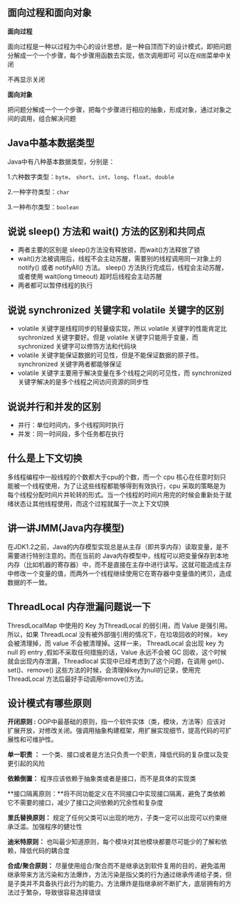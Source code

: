 ## 面向过程和面向对象

**面向过程**

面向过程是一种以过程为中心的设计思想，是一种自顶而下的设计模式，即把问题分解成一个一个步骤，每个步骤用函数去实现，依次调用即可
可以在`视图`菜单中关闭

不再显示关闭

**面向对象**

把问题分解成一个一个步骤，把每个步骤进行相应的抽象，形成对象，通过对象之间的调用，组合解决问题

## Java中基本数据类型

Java中有八种基本数据类型，分别是：

1.六种数字类型：``byte``、 ``short``、``int``、``long``、``float``、``double``

2.一种字符类型：``char``

3.一种布尔类型：``boolean``

## 说说 sleep() 方法和 wait() 方法的区别和共同点

* 两者主要的区别是 sleep()方法没有释放锁，而wait()方法释放了锁
* wait()方法被调用后，线程不会主动苏醒，需要别的线程调用同一对象上的 notify() 或者 notifyAll() 方法。 sleep() 方法执行完成后，线程会主动苏醒，或者使用 wait(long timeout) 超时后线程会主动苏醒 
* 两者都可以暂停线程的执行

## 说说 synchronized 关键字和 volatile 关键字的区别

* volatile 关键字是线程同步的轻量级实现，所以 volatile 关键字的性能肯定比 sychronized 关键字要好。但是 volatile 关键字只能用于变量，而 sychronized 关键字可以修饰方法和代码块
* volatile 关键字能保证数据的可见性，但是不能保证数据的原子性。synchronized 关键字两者都能够保证
* volatile 关键字主要用于解决变量在多个线程之间的可见性，而 synchronized 关键字解决的是多个线程之间访问资源的同步性

## 说说并行和并发的区别

* 并行：单位时间内，多个线程同时执行
* 并发：同一时间段，多个任务都在执行

## 什么是上下文切换

多线程编程中一般线程的个数都大于cpu的个数，而一个 cpu 核心在任意时刻只能被一个线程使用，为了让这些线程都能够得到有效执行，cpu 采取的策略是为每个线程分配时间片并轮转的形式。当一个线程的时间片用完的时候会重新处于就绪状态让其他线程使用，而这个过程就属于一次上下文切换

## 讲一讲JMM(Java内存模型)

在JDK1.2之前，Java的内存模型实现总是从主存（即共享内存）读取变量，是不需要进行特别注意的。而在当前的 Java内存模型中，线程可以把变量保存到本地内存（比如机器的寄存器）中，而不是直接在主存中进行读写。这就可能造成主存中修改一个变量的值，而两外一个线程继续使用它在寄存器中变量值的拷贝，造成数据的不一致。

## ThreadLocal 内存泄漏问题说一下

ThresdLocalMap 中使用的 Key 为ThreadLocal 的弱引用，而 Value 是强引用。所以，如果 ThreadLocal 没有被外部强引用的情况下，在垃圾回收的时候， key 会被清理掉，而 value 不会被清理掉。这样一来， ThreadLocal 会出现 key 为 null 的 entry ,假如不采取任何措施的话，Value 永远不会被 GC 回收，这个时候就会出现内存泄漏，Threadlocal 实现中已经考虑到了这个问题，在调用 get()、set()、remove() 这些方法的时候，会清理掉key为null的记录，使用完 ThreadLocal 方法后最好手动调用remove()方法。

## 设计模式有哪些原则

**开闭原则 :** OOP中最基础的原则，指一个软件实体（类，模块，方法等）应该对扩展开放，对修改关闭。强调用抽象构建框架，用扩展实现细节，提高代码的可扩展性和可维护性。

**单一职责 ：** 一个类、接口或者是方法只负责一个职责，降低代码的复杂度以及变更引起的风险

**依赖倒置：** 程序应该依赖于抽象类或者是接口，而不是具体的实现类

**接口隔离原则：**将不同功能定义在不同接口中实现接口隔离，避免了类依赖它不需要的接口，减少了接口之间依赖的冗余性和复杂度

**里氏替换原则：** 规定了任何父类可以出现的地方，子类一定可以出现可以约束继承泛滥。加强程序的健壮性

**迪米特原则：** 也叫最少知道原则，每个模块对其他模块都要尽可能少的了解和依赖，降低代码的耦合度

**合成/聚合原则：** 尽量使用组合/聚合而不是继承达到软件复用的目的，避免滥用继承带来方法污染和方法爆炸，方法污染是指父类的行为通过继承传递给子类，但是子类并不具备执行此行为的能力。方法爆炸是指继承树不断扩大，底层拥有的方法过于繁杂，导致很容易选择错误